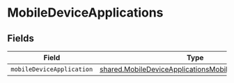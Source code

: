 # MobileDeviceApplications


## Fields

| Field                                                                                                                                   | Type                                                                                                                                    | Required                                                                                                                                | Description                                                                                                                             |
| --------------------------------------------------------------------------------------------------------------------------------------- | --------------------------------------------------------------------------------------------------------------------------------------- | --------------------------------------------------------------------------------------------------------------------------------------- | --------------------------------------------------------------------------------------------------------------------------------------- |
| `mobileDeviceApplication`                                                                                                               | [shared.MobileDeviceApplicationsMobileDeviceApplication](../../../sdk/models/shared/mobiledeviceapplicationsmobiledeviceapplication.md) | :heavy_minus_sign:                                                                                                                      | N/A                                                                                                                                     |